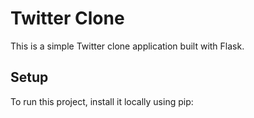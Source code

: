 # Twitter Clone

This is a simple Twitter clone application built with Flask.

## Setup

To run this project, install it locally using pip:

